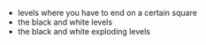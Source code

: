 * levels where you have to end on a certain square
* the black and white levels
* the black and white exploding levels